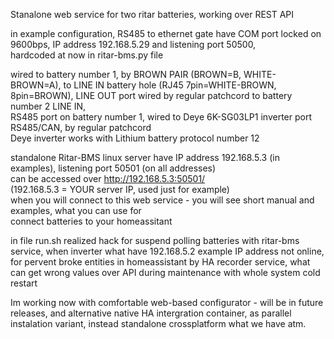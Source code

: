 Stanalone web service for two ritar batteries, working over REST API </br>

in example configuration, RS485 to ethernet gate have COM port locked on 9600bps, IP address 192.168.5.29 and listening port 50500, </br> 
hardcoded at now in ritar-bms.py file <br>

wired to battery number 1, by BROWN PAIR (BROWN=B, WHITE-BROWN=A), to LINE IN battery hole (RJ45 7pin=WHITE-BROWN, 8pin=BROWN), LINE OUT port wired by regular patchcord to battery number 2 LINE IN, </br>
RS485 port on battery number 1, wired to Deye 6K-SG03LP1 inverter port RS485/CAN, by regular patchcord </br>
Deye inverter works with Lithium battery protocol number 12 </br>

standalone Ritar-BMS linux server have IP address 192.168.5.3 (in examples), listening port 50501 (on all addresses)</br>
can be accessed over http://192.168.5.3:50501/ </br>
(192.168.5.3 = YOUR server IP, used just for example) </br>
when you will connect to this web service - you will see short manual and examples, what you can use for <br>
connect batteries to your homeassitant

in file run.sh realized hack for suspend polling batteries with ritar-bms service, when inverter what have 192.168.5.2 example IP address not online, for pervent broke entities in homeassistant by HA recorder service, what can get wrong values over API during maintenance with whole system cold restart

Im working now with comfortable web-based configurator - will be in future releases, and alternative native HA intergration container, as parallel instalation variant, instead standalone crossplatform what we have atm.

